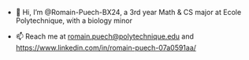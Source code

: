 - 👋 Hi, I’m @Romain-Puech-BX24, a 3rd year Math & CS major at Ecole Polytechnique, with a biology minor
<!--- 👀 I’m interested in Software engineering, Machine learning and Research!
- 💞️ I’m looking for research and software engineering summer internships in companies or universities -->
- 📫 Reach me at romain.puech@polytechnique.edu and https://www.linkedin.com/in/romain-puech-07a0591aa/

<!---
Romain-Puech-BX24/Romain-Puech-BX24 is a ✨ special ✨ repository because its `README.md` (this file) appears on your GitHub profile.
You can click the Preview link to take a look at your changes.
--->
